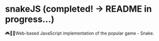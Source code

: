 # snakeJS (completed! -> README in progress...)
🎮🐍🍎Web-based JavaScript implementation of the popular game - Snake.
